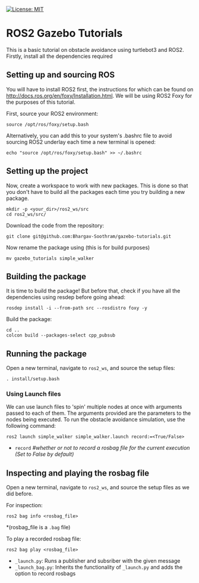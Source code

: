 [![License: MIT](https://img.shields.io/badge/License-MIT-pink.svg)](https://opensource.org/licenses/MIT)

# ROS2 Gazebo Tutorials
This is a basic tutorial on obstacle avoidance using turtlebot3 and ROS2. Firstly, install all the dependencies required 

## **Setting up and sourcing ROS**
You will have to install ROS2 first, the instructions for which can be found on http://docs.ros.org/en/foxy/Installation.html. We will be using ROS2 Foxy for the purposes of this tutorial.

First, source your ROS2 environment:

```
source /opt/ros/foxy/setup.bash
```
Alternatively, you can add this to your system's .bashrc file to avoid sourcing ROS2 underlay each time a new terminal is opened: 
```
echo "source /opt/ros/foxy/setup.bash" >> ~/.bashrc
```

## **Setting up the project**
Now, create a workspace to work with new packages. This is done so that you don't have to build all the packages each time you try building a new package. 
```
mkdir -p <your_dir>/ros2_ws/src
cd ros2_ws/src/
```
Download the code from the repository:
```
git clone git@github.com:Bhargav-Soothram/gazebo-tutorials.git
```
Now rename the package using (this is for build purposes)
```
mv gazebo_tutorials simple_walker
```

## **Building the package**
It is time to build the package! But before that, check if you have all the dependencies using resdep before going ahead:
```
rosdep install -i --from-path src --rosdistro foxy -y
```
Build the package:
```
cd ..
colcon build --packages-select cpp_pubsub
```

## **Running the package**
Open a new terminal, navigate to `ros2_ws`, and source the setup files:

```
. install/setup.bash
```

### **Using Launch files**
We can use launch files to 'spin' multiple nodes at once with arguments passed to each of them. The arguments provided are the parameters to the nodes being executed. To run the obstacle avoidance simulation, use the following command:
```
ros2 launch simple_walker simple_walker.launch record:=<True/False>
```

* `record`  *#whether or not to record a rosbag file for the current execution (Set to False by default)* 


## **Inspecting and playing the rosbag file**
Open a new terminal, navigate to `ros2_ws`, and source the setup files as we did before.

For inspection:
```
ros2 bag info <rosbag_file>
```
*(rosbag_file is a `.bag` file)

To play a recorded rosbag file:
```
ros2 bag play <rosbag_file>
```
* `_launch.py`: Runs a publisher and subsriber with the given message
* `_launch_bag.py`: Inherits the functionality of `_launch.py` and adds the option to record rosbags

